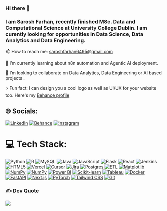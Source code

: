 ### Hi there 👋
### I am Sarosh Farhan, recently finished MSc. Data and Computational Science at University College Dublin. I am curently looking for opportunities in Data Science, Data Analytics and Data Engineering.

📫 How to reach me: saroshfarhan6495@gmail.com

🌱 I’m currently learning about n8n automation and Agentic AI deployment.

👯 I’m looking to collaborate on Data Analytics, Data Engineering or AI based projects .

⚡ Fun fact: I can design you a cool logo as well as UI/UX for your website too. Here's my [Behance profile](https://www.behance.net/saroshfarhan)


## 🌐 Socials:
[![LinkedIn](https://img.shields.io/badge/LinkedIn-%230077B5.svg?logo=linkedin&logoColor=white)](https://www.linkedin.com/in/saroshfarhan) [![Behance](https://img.shields.io/badge/Behance-1769ff?logo=behance&logoColor=white)](https://behance.net/saroshfarhan) [![Instagram](https://img.shields.io/badge/Instagram-%23E4405F.svg?logo=Instagram&logoColor=white)](https://instagram.com/sarosh.design)
# 💻 Tech Stack:
![Python](https://img.shields.io/badge/python-3670A0?style=for-the-badge&logo=python&logoColor=ffdd54) ![R](https://img.shields.io/badge/R-%23276DC3.svg?logo=r&logoColor=white) ![MySQL](https://img.shields.io/badge/MySQL-4479A1?logo=mysql&logoColor=fff) ![Java](https://img.shields.io/badge/java-%23ED8B00.svg?style=for-the-badge&logo=java&logoColor=white) ![JavaScript](https://img.shields.io/badge/javascript-%23323330.svg?style=for-the-badge&logo=javascript&logoColor=%23F7DF1E) ![Flask](https://img.shields.io/badge/flask-%23000.svg?style=for-the-badge&logo=flask&logoColor=white) ![React](https://img.shields.io/badge/react-%2320232a.svg?style=for-the-badge&logo=react&logoColor=%2361DAFB) ![Jenkins](https://img.shields.io/badge/jenkins-%232C5263.svg?style=for-the-badge&logo=jenkins&logoColor=white) ![HTML5](https://img.shields.io/badge/html5-%23E34F26.svg?style=for-the-badge&logo=html5&logoColor=white) [![Vercel](https://img.shields.io/badge/Vercel-%23000000.svg?logo=vercel&logoColor=white)](#) [![Cursor](https://custom-icon-badges.demolab.com/badge/Cursor-000000?logo=cursor-ai-white)](#) 	[![Jira](https://img.shields.io/badge/Jira-0052CC?logo=jira&logoColor=fff)](#) [![Postgres](https://img.shields.io/badge/Postgres-%23316192.svg?logo=postgresql&logoColor=white)](#) [![ETL](https://custom-icon-badges.demolab.com/badge/ETL-9370DB?logo=etl-logo&logoColor=fff)](#) [![Matplotlib](https://custom-icon-badges.demolab.com/badge/Matplotlib-71D291?logo=matplotlib&logoColor=fff)](#) [![NumPy](https://img.shields.io/badge/NumPy-4DABCF?logo=numpy&logoColor=fff)](#) [![NumPy](https://img.shields.io/badge/NumPy-4DABCF?logo=numpy&logoColor=fff)](#) [![Power BI](https://custom-icon-badges.demolab.com/badge/Power%20BI-F1C912?logo=power-bi&logoColor=fff)](#) [![Scikit-learn](https://img.shields.io/badge/-scikit--learn-%23F7931E?logo=scikit-learn&logoColor=white)](#) [![Tableau](https://custom-icon-badges.demolab.com/badge/Tableau-0176D3?logo=tableau&logoColor=fff)](#) [![Docker](https://img.shields.io/badge/Docker-2496ED?logo=docker&logoColor=fff)](#) [![FastAPI](https://img.shields.io/badge/FastAPI-009485.svg?logo=fastapi&logoColor=white)](#) [![Next.js](https://img.shields.io/badge/Next.js-black?logo=next.js&logoColor=white)](#) [![PyTorch](https://img.shields.io/badge/PyTorch-ee4c2c?logo=pytorch&logoColor=white)](#) [![Tailwind CSS](https://img.shields.io/badge/Tailwind%20CSS-%2338B2AC.svg?logo=tailwind-css&logoColor=white)](#) [![Git](https://img.shields.io/badge/Git-F05032?logo=git&logoColor=fff)](#)



### ✍️ Dev Quote
![](https://quotes-github-readme.vercel.app/api?type=horizontal&theme=radical)

<!-- Proudly created with GPRM ( https://gprm.itsvg.in ) -->


<!-- ### Hacktoberfest 2022
[![@saroshfarhan's Holopin board](https://holopin.me/saroshfarhan)](https://holopin.io/@saroshfarhan) -->
